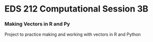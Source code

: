 # EDS 212 Computational Session 3B 

### Making Vectors in R and Py


Project to practice making and working with vectors in R and Python 

